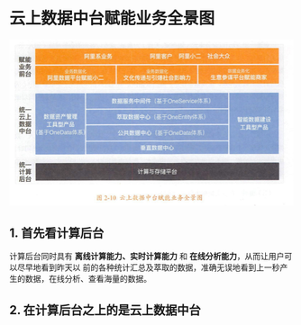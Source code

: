 云上数据中台赋能业务全景图
===================================================================================

![云上数据中台赋能业务全景图](img/1.png)

## 1. 首先看计算后台
计算后台同时具有 **离线计算能力、实时计算能力** 和 **在线分析能力**，从而让用户可以尽早地看到昨天以
前的各种统计汇总及萃取的数据，准确无误地看到上一秒产生的数据，在线分析、查看海量的数据。

## 2. 在计算后台之上的是云上数据中台



